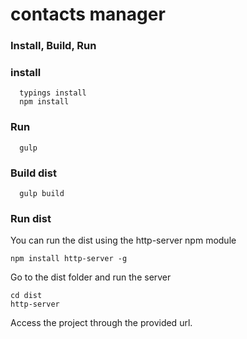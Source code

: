 # contacts manager

### Install, Build, Run

### install
```
  typings install
  npm install
```

### Run
```
  gulp
```
### Build dist

```
  gulp build
```

### Run dist
You can run the dist using the http-server npm module
```
npm install http-server -g
```
Go to the dist folder and run the server
````
cd dist
http-server
````

Access the project through the provided url.
